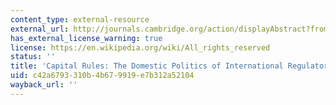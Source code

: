 ```yaml
---
content_type: external-resource
external_url: http://journals.cambridge.org/action/displayAbstract?fromPage=online&aid=236228
has_external_license_warning: true
license: https://en.wikipedia.org/wiki/All_rights_reserved
status: ''
title: 'Capital Rules: The Domestic Politics of International Regulatory Harmonization'
uid: c42a6793-310b-4b67-9919-e7b312a52104
wayback_url: ''
---
```

